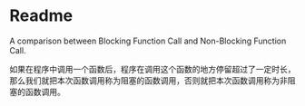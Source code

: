 # Readme
A comparison between Blocking Function Call and Non-Blocking Function Call.

如果在程序中调用一个函数后，程序在调用这个函数的地方停留超过了一定时长，那么我们就把本次函数调用称为阻塞的函数调用，否则就把本次函数调用称为非阻塞的函数调用。
